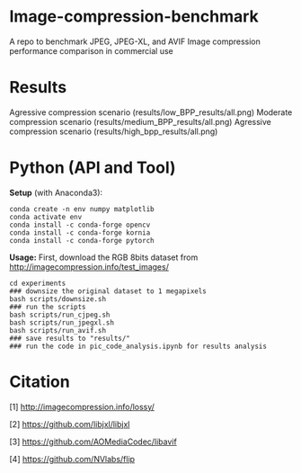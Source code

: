 # Image-compression-benchmark
A repo to benchmark JPEG, JPEG-XL, and AVIF Image compression performance comparison in commercial use

# Results
Agressive compression scenario
(results/low_BPP_results/all.png)
Moderate compression scenario
(results/medium_BPP_results/all.png)
Agressive compression scenario
(results/high_bpp_results/all.png)


# Python (API and Tool)
**Setup** (with Anaconda3):
```
conda create -n env numpy matplotlib
conda activate env
conda install -c conda-forge opencv
conda install -c conda-forge kornia
conda install -c conda-forge pytorch
```

**Usage:**
First, download the RGB 8bits dataset from http://imagecompression.info/test_images/

```
cd experiments
### downsize the original dataset to 1 megapixels
bash scripts/downsize.sh
### run the scripts
bash scripts/run_cjpeg.sh
bash scripts/run_jpegxl.sh
bash scripts/run_avif.sh
### save results to "results/"
### run the code in pic_code_analysis.ipynb for results analysis
```

# Citation
[1]  http://imagecompression.info/lossy/

[2] https://github.com/libjxl/libjxl

[3] https://github.com/AOMediaCodec/libavif

[4] https://github.com/NVlabs/flip
